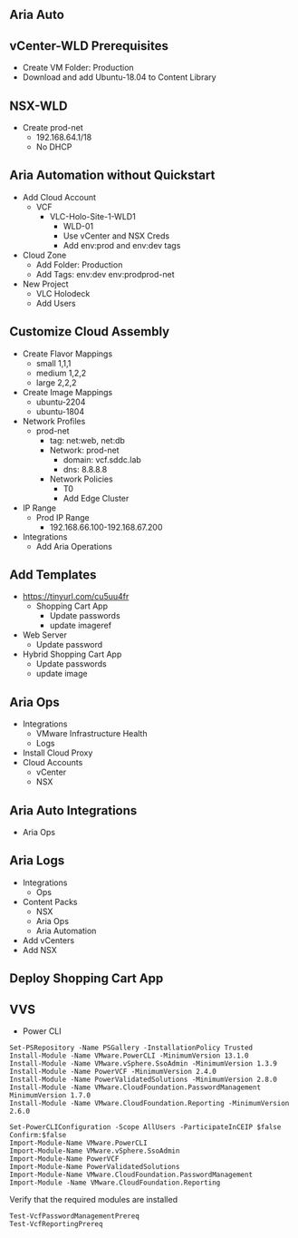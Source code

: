 ## Aria Auto
## vCenter-WLD Prerequisites
- Create VM Folder: Production
- Download and add Ubuntu-18.04 to Content Library

## NSX-WLD
- Create prod-net
  - 192.168.64.1/18
  - No DHCP


## Aria Automation without Quickstart
- Add Cloud Account
  - VCF
    - VLC-Holo-Site-1-WLD1
      - WLD-01
      - Use vCenter and NSX Creds
      - Add env:prod and env:dev tags
- Cloud Zone
  - Add Folder: Production
  - Add Tags:  env:dev env:prodprod-net
- New Project
  - VLC Holodeck
  - Add Users

## Customize Cloud Assembly
- Create Flavor Mappings
  - small 1,1,1
  - medium 1,2,2
  - large 2,2,2
- Create Image Mappings
  - ubuntu-2204
  - ubuntu-1804
- Network Profiles
  - prod-net
    - tag: net:web, net:db
    - Network: prod-net
      - domain: vcf.sddc.lab
      - dns: 8.8.8.8
    - Network Policies
      - T0
      - Add Edge Cluster
- IP Range
  - Prod IP Range
    - 192.168.66.100-192.168.67.200
- Integrations
  - Add Aria Operations

## Add Templates
- https://tinyurl.com/cu5uu4fr
  - Shopping Cart App
    - Update passwords
    - update imageref
- Web Server
  - Update password
- Hybrid Shopping Cart App
    - Update passwords
    - update image

## Aria Ops
- Integrations
  - VMware Infrastructure Health
  - Logs
- Install Cloud Proxy
- Cloud Accounts
  - vCenter
  - NSX

## Aria Auto Integrations
- Aria Ops

## Aria Logs
- Integrations
  - Ops
- Content Packs
  - NSX
  - Aria Ops
  - Aria Automation
- Add vCenters
- Add NSX

## Deploy Shopping Cart App

## VVS
- Power CLI
```
Set-PSRepository -Name PSGallery -InstallationPolicy Trusted 
Install-Module -Name VMware.PowerCLI -MinimumVersion 13.1.0 
Install-Module -Name VMware.vSphere.SsoAdmin -MinimumVersion 1.3.9 
Install-Module -Name PowerVCF -MinimumVersion 2.4.0 
Install-Module -Name PowerValidatedSolutions -MinimumVersion 2.8.0 
Install-Module -Name VMware.CloudFoundation.PasswordManagement MinimumVersion 1.7.0
Install-Module -Name VMware.CloudFoundation.Reporting -MinimumVersion 2.6.0

Set-PowerCLIConfiguration -Scope AllUsers -ParticipateInCEIP $false Confirm:$false
Import-Module-Name VMware.PowerCLI 
Import-Module-Name VMware.vSphere.SsoAdmin 
Import-Module-Name PowerVCF 
Import-Module-Name PowerValidatedSolutions 
Import-Module-Name VMware.CloudFoundation.PasswordManagement
Import-Module -Name VMware.CloudFoundation.Reporting
```

Verify that the required modules are installed
```
Test-VcfPasswordManagementPrereq
Test-VcfReportingPrereq
```


